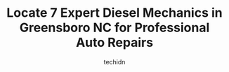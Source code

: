 ---
layout: ampstory
image: https://images.unsplash.com/photo-1639928846412-63b3f15c6f21?ixlib=rb-4.0.3&ixid=MnwxMjA3fDB8MHxwaG90by1wYWdlfHx8fGVufDB8fHx8&auto=format&fit=crop&w=640&h=853&q=80
author: techidn
featured: false
description: Experience the excellence of automotive service by visiting the 7 best Diesel Mechanic in Greensboro NC, USA. With their expertise, attention to detail, and commitment to customer satisfacti
title: Locate 7 Expert Diesel Mechanics in Greensboro NC for Professional Auto Repairs
cover:
   title: Locate 7 Expert Diesel Mechanics in Greensboro NC for Professional Auto Repairs
   subtitle: Rickpate
   background: https://images.unsplash.com/photo-1639928846412-63b3f15c6f21?ixlib=rb-4.0.3&ixid=MnwxMjA3fDB8MHxwaG90by1wYWdlfHx8fGVufDB8fHx8&auto=format&fit=crop&w=640&h=853&q=80

pages: 
 - layout: thirds
   top: <h1>#1 JPs Truck Service</h1>
   bottom: "<p>Okay but you guys here. Seem to be very knowledgeable. A little pricey but at least you get your stuff fixed right. I recommend highly.</p>"
   background: https://www.knot35.com/toplist/wp-content/uploads/2023/06/best-diesel-mechanic-1-in-greensboro-nc-1685834947.png
   backgroundblur: true
 - layout: thirds
   top: <h1>#2 Triad Truck & Tank</h1>
   bottom: "<p>6808 W Market St, Greensboro, NC 27409, United States</p>"
   background: https://www.knot35.com/toplist/wp-content/uploads/2023/06/best-diesel-mechanic-2-in-greensboro-nc-1685834950.jpeg
   cta:
      link: https://www.knot35.com/toplist/locate-7-expert-diesel-mechanics-in-greensboro-nc-for-professional-auto-repairs/
      text: Locate 7 Expert Diesel Mechanics in Greensboro NC for Professional Auto Repairs
 - layout: thirds
   top: <h1>#3 Thompson Diesel Truck Repair</h1>
   bottom: "<p>3121 S Elm-Eugene St, Greensboro, NC 27406, United States</p>"
   background: https://www.knot35.com/toplist/wp-content/uploads/2023/06/best-diesel-mechanic-3-in-greensboro-nc-1685834950.png
   cta:
      link: https://www.knot35.com/toplist/locate-7-expert-diesel-mechanics-in-greensboro-nc-for-professional-auto-repairs/
      text: Locate 7 Expert Diesel Mechanics in Greensboro NC for Professional Auto Repairs
 - layout: thirds
   top: <h1>#4 AB Diesel & Gas Repair, Taller Mecanico en Greensboro NC</h1>
   bottom: "<p>400 N Raleigh St Suite #2, Greensboro, NC 27401, United States</p>"
   background: https://images.unsplash.com/photo-1552083974-186346191183?ixlib=rb-4.0.3&ixid=MnwxMjA3fDB8MHxwaG90by1wYWdlfHx8fGVufDB8fHx8&auto=format&fit=crop&w=640&h=853&q=80
   cta:
      link: https://www.knot35.com/toplist/locate-7-expert-diesel-mechanics-in-greensboro-nc-for-professional-auto-repairs/
      text: Locate 7 Expert Diesel Mechanics in Greensboro NC for Professional Auto Repairs
 - layout: thirds
   top: <h1>#5 Big Travs Mobile Auto Repair & HD Diesel Repair LLC</h1>
   bottom: "<p>5305 McLeansville Rd, McLeansville, NC 27301, United States</p>"
   background: https://images.unsplash.com/photo-1553949345-eb786bb3f7ba?ixlib=rb-4.0.3&ixid=MnwxMjA3fDB8MHxwaG90by1wYWdlfHx8fGVufDB8fHx8&auto=format&fit=crop&w=640&h=853&q=80
   cta:
      link: https://www.knot35.com/toplist/locate-7-expert-diesel-mechanics-in-greensboro-nc-for-professional-auto-repairs/
      text: Locate 7 Expert Diesel Mechanics in Greensboro NC for Professional Auto Repairs
 - layout: thirds
   top: <h1>#6 Greensboro Gas & Diesel Services</h1>
   bottom: "<p>5316 W Market St, Greensboro, NC 27409, United States</p>"
   background: https://images.unsplash.com/photo-1618556658017-fd9c732d1360?ixlib=rb-4.0.3&ixid=MnwxMjA3fDB8MHxwaG90by1wYWdlfHx8fGVufDB8fHx8&auto=format&fit=crop&w=640&h=853&q=80
   cta:
      link: https://www.knot35.com/toplist/locate-7-expert-diesel-mechanics-in-greensboro-nc-for-professional-auto-repairs/
      text: Locate 7 Expert Diesel Mechanics in Greensboro NC for Professional Auto Repairs
 - layout: thirds
   top: <h1>#7 Chucks Diesel and Auto Repair</h1>
   bottom: "<p>7206 Cessna Dr, Greensboro, NC 27409, United States</p>"
   background: https://images.unsplash.com/photo-1546497974-b213c9efb599?ixlib=rb-4.0.3&ixid=MnwxMjA3fDB8MHxwaG90by1wYWdlfHx8fGVufDB8fHx8&auto=format&fit=crop&w=640&h=853&q=80
   cta:
      link: https://www.knot35.com/toplist/locate-7-expert-diesel-mechanics-in-greensboro-nc-for-professional-auto-repairs/
      text: Locate 7 Expert Diesel Mechanics in Greensboro NC for Professional Auto Repairs
 - layout: thirds
   middle: Continue reading...
   background: https://images.unsplash.com/photo-1522441815192-d9f04eb0615c?ixlib=rb-4.0.3&ixid=MnwxMjA3fDB8MHxwaG90by1wYWdlfHx8fGVufDB8fHx8&auto=format&fit=crop&w=640&h=853&q=80
   cta:
      link: https://www.knot35.com/toplist/locate-7-expert-diesel-mechanics-in-greensboro-nc-for-professional-auto-repairs/
      text: Locate 7 Expert Diesel Mechanics in Greensboro NC for Professional Auto Repairs
      
---